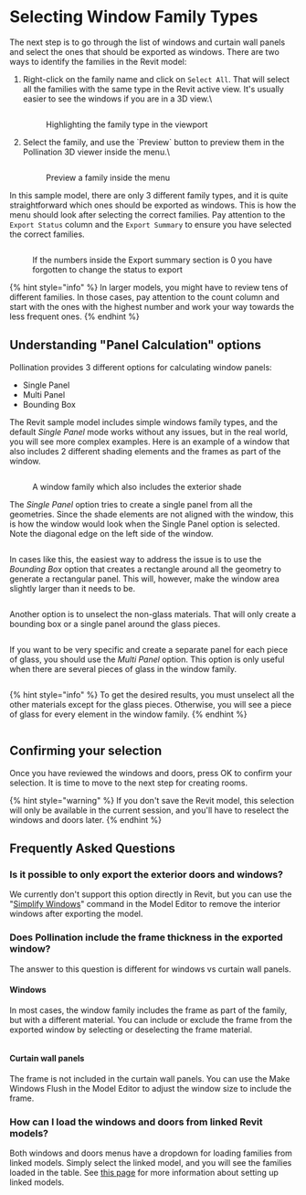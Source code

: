 # Selecting Window Family Types

The next step is to go through the list of windows and curtain wall panels and select the ones that should be exported as windows. There are two ways to identify the families in the Revit model:

1.  Right-click on the family name and click on `Select All`. That will select all the families with the same type in the Revit active view. It's usually easier to see the windows if you are in a 3D view.\\

    <figure><img src="../../../.gitbook/assets/image (19).png" alt=""><figcaption><p>Highlighting the family type in the viewport</p></figcaption></figure>
2.  Select the family, and use the \`Preview\` button to preview them in the Pollination 3D viewer inside the menu.\\

    <figure><img src="../../../.gitbook/assets/image (20).png" alt=""><figcaption><p>Preview a family inside the menu</p></figcaption></figure>

In this sample model, there are only 3 different family types, and it is quite straightforward which ones should be exported as windows. This is how the menu should look after selecting the correct families. Pay attention to the `Export Status` column and the `Export Summary` to ensure you have selected the correct families.

<figure><img src="../../../.gitbook/assets/image (21).png" alt=""><figcaption><p>If the numbers inside the Export summary section is 0 you have forgotten to change the status to export</p></figcaption></figure>

{% hint style="info" %}
In larger models, you might have to review tens of different families. In those cases, pay attention to the count column and start with the ones with the highest number and work your way towards the less frequent ones.
{% endhint %}

## Understanding "Panel Calculation" options

Pollination provides 3 different options for calculating window panels:

* Single Panel
* Multi Panel
* Bounding Box

The Revit sample model includes simple windows family types, and the default _Single Panel_ mode works without any issues, but in the real world, you will see more complex examples. Here is an example of a window that also includes 2 different shading elements and the frames as part of the window.

<figure><img src="../../../.gitbook/assets/image (13).png" alt=""><figcaption><p>A window family which also includes the exterior shade</p></figcaption></figure>

The _Single Panel_ option tries to create a single panel from all the geometries. Since the shade elements are not aligned with the window, this is how the window would look when the Single Panel option is selected. Note the diagonal edge on the left side of the window.

<figure><img src="../../../.gitbook/assets/image (194).png" alt=""><figcaption></figcaption></figure>

In cases like this, the easiest way to address the issue is to use the _Bounding Box_ option that creates a rectangle around all the geometry to generate a rectangular panel. This will, however, make the window area slightly larger than it needs to be.

<figure><img src="../../../.gitbook/assets/image (195).png" alt=""><figcaption></figcaption></figure>

Another option is to unselect the non-glass materials. That will only create a bounding box or a single panel around the glass pieces.

<figure><img src="../../../.gitbook/assets/image (196).png" alt=""><figcaption></figcaption></figure>

If you want to be very specific and create a separate panel for each piece of glass, you should use the _Multi Panel_ option. This option is only useful when there are several pieces of glass in the window family.

<figure><img src="../../../.gitbook/assets/image (197).png" alt=""><figcaption></figcaption></figure>

{% hint style="info" %}
To get the desired results, you must unselect all the other materials except for the glass pieces. Otherwise, you will see a piece of glass for every element in the window family.
{% endhint %}

<figure><img src="../../../.gitbook/assets/image (198).png" alt=""><figcaption></figcaption></figure>

## Confirming your selection

Once you have reviewed the windows and doors, press OK to confirm your selection. It is time to move to the next step for creating rooms.

{% hint style="warning" %}
If you don't save the Revit model, this selection will only be available in the current session, and you'll have to reselect the windows and doors later.
{% endhint %}

## Frequently Asked Questions

### Is it possible to only export the exterior doors and windows?

We currently don't support this option directly in Revit, but you can use the "[Simplify Windows](../../../model-editor/commands/me_simplify_windows.md)" command in the Model Editor to remove the interior windows after exporting the model.

### Does Pollination include the frame thickness in the exported window?

The answer to this question is different for windows vs curtain wall panels.

#### Windows

In most cases, the window family includes the frame as part of the family, but with a different material. You can include or exclude the frame from the exported window by selecting or deselecting the frame material.

<figure><img src="../../../.gitbook/assets/image (24) (1).png" alt=""><figcaption></figcaption></figure>

#### Curtain wall panels

The frame is not included in the curtain wall panels. You can use the Make Windows Flush in the Model Editor to adjust the window size to include the frame.

### How can I load the windows and doors from linked Revit models?

Both windows and doors menus have a dropdown for loading families from linked models. Simply select the linked model, and you will see the families loaded in the table. See [this page](../../core-concepts-and-best-practices/setting-up-linked-models.md) for more information about setting up linked models.

<figure><img src="../../../.gitbook/assets/image (12).png" alt=""><figcaption></figcaption></figure>
